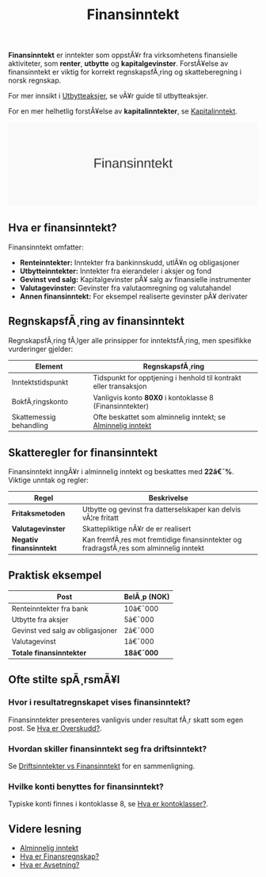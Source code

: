 ﻿---
title: "Finansinntekt"
meta_title: "Finansinntekt"
meta_description: '**Finansinntekt** er inntekter som oppstÃ¥r fra virksomhetens finansielle aktiviteter, som **renter**, **utbytte** og **kapitalgevinster**. ForstÃ¥else av finan...'
slug: finansinntekt
type: blog
layout: pages/single
---

**Finansinntekt** er inntekter som oppstÃ¥r fra virksomhetens finansielle aktiviteter, som **renter**, **utbytte** og **kapitalgevinster**. ForstÃ¥else av finansinntekt er viktig for korrekt regnskapsfÃ¸ring og skatteberegning i norsk regnskap.

For mer innsikt i [Utbytteaksjer](/blogs/regnskap/utbytteaksjer "Utbytteaksjer â€“ Guide til utbytteaksjer og utbytteavkastning"), se vÃ¥r guide til utbytteaksjer.
 
For en mer helhetlig forstÃ¥else av **kapitalinntekter**, se [Kapitalinntekt](/blogs/regnskap/kapitalinntekt "Kapitalinntekt â€“ InnfÃ¸ring i renter, utbytte, leieinntekter og kapitalgevinster i norsk regnskap").

![Finansinntekt](finansinntekt-image.svg)

## Hva er finansinntekt?

Finansinntekt omfatter:

* **Renteinntekter:** Inntekter fra bankinnskudd, utlÃ¥n og obligasjoner
* **Utbytteinntekter:** Inntekter fra eierandeler i aksjer og fond
* **Gevinst ved salg:** Kapitalgevinster pÃ¥ salg av finansielle instrumenter
* **Valutagevinster:** Gevinster fra valutaomregning og valutahandel
* **Annen finansinntekt:** For eksempel realiserte gevinster pÃ¥ derivater

## RegnskapsfÃ¸ring av finansinntekt

RegnskapsfÃ¸ring fÃ¸lger alle prinsipper for inntektsfÃ¸ring, men spesifikke vurderinger gjelder:

| Element                   | RegnskapsfÃ¸ring                                                          |
|---------------------------|--------------------------------------------------------------------------|
| Inntektstidspunkt         | Tidspunkt for opptjening i henhold til kontrakt eller transaksjon         |
| BokfÃ¸ringskonto           | Vanligvis konto **80X0** i kontoklasse 8 (Finansinntekter)                |
| Skattemessig behandling   | Ofte beskattet som alminnelig inntekt; se [Alminnelig inntekt](/blogs/regnskap/alminnelig-inntekt "Alminnelig inntekt â€“ Komplett guide til skattemessig resultat og beregning") |

## Skatteregler for finansinntekt

Finansinntekt inngÃ¥r i alminnelig inntekt og beskattes med **22â€¯%**. Viktige unntak og regler:

| Regel                   | Beskrivelse                                                              |
|-------------------------|--------------------------------------------------------------------------|
| **Fritaksmetoden**      | Utbytte og gevinst fra datterselskaper kan delvis vÃ¦re fritatt           |
| **Valutagevinster**     | Skattepliktige nÃ¥r de er realisert                                        |
| **Negativ finansinntekt** | Kan fremfÃ¸res mot fremtidige finansinntekter og fradragsfÃ¸res som alminnelig inntekt |

## Praktisk eksempel

| Post                             | BelÃ¸p (NOK) |
|----------------------------------|-------------|
| Renteinntekter fra bank          | 10â€¯000      |
| Utbytte fra aksjer               | 5â€¯000       |
| Gevinst ved salg av obligasjoner | 2â€¯000       |
| Valutagevinst                    | 1â€¯000       |
| **Totale finansinntekter**      | **18â€¯000**  |

## Ofte stilte spÃ¸rsmÃ¥l

### Hvor i resultatregnskapet vises finansinntekt?

Finansinntekter presenteres vanligvis under resultat fÃ¸r skatt som egen post. Se [Hva er Overskudd?](/blogs/regnskap/hva-er-profitt "Hva er Overskudd? Resultat fÃ¸r skatt og Profitt i Norsk Regnskap").

### Hvordan skiller finansinntekt seg fra driftsinntekt?

Se [Driftsinntekter vs Finansinntekt](/blogs/regnskap/hva-er-driftsinntekter "Hva er Driftsinntekter?") for en sammenligning.

### Hvilke konti benyttes for finansinntekt?

Typiske konti finnes i kontoklasse 8, se [Hva er kontoklasser?](/blogs/regnskap/hva-er-kontoklasser "Hva er Kontoklasser? Klasse 8: Finansinntekter og Finanskostnader").

## Videre lesning

* [Alminnelig inntekt](/blogs/regnskap/alminnelig-inntekt "Alminnelig inntekt â€“ Komplett guide til skattemessig resultat og beregning")
* [Hva er Finansregnskap?](/blogs/regnskap/hva-er-finansregnskap "Hva er Finansregnskap? Oversikt og regnskapsregler")
* [Hva er Avsetning?](/blogs/regnskap/avsetning "Hva er Avsetning? Guide til periodisering og balansefÃ¸ring")
